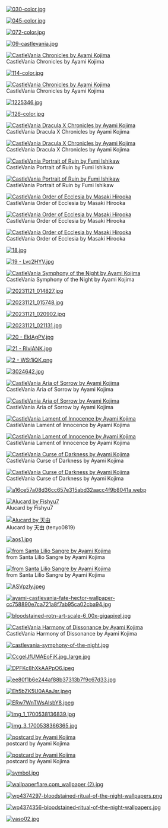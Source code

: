 [![030-color.jpg](030-color.jpg "030-color.jpg")](https://raw.githubusercontent.com/buckmanc/Wallpapers/main/mobile/castlevania/030-color.jpg)

[![045-color.jpg](045-color.jpg "045-color.jpg")](https://raw.githubusercontent.com/buckmanc/Wallpapers/main/mobile/castlevania/045-color.jpg)

[![072-color.jpg](072-color.jpg "072-color.jpg")](https://raw.githubusercontent.com/buckmanc/Wallpapers/main/mobile/castlevania/072-color.jpg)

[![09-castlevania.jpg](09-castlevania.jpg "09-castlevania.jpg")](https://raw.githubusercontent.com/buckmanc/Wallpapers/main/mobile/castlevania/09-castlevania.jpg)

[![CastleVania Chronicles by Ayami Kojima](10%20-%20okWPhCm.png "CastleVania Chronicles by Ayami Kojima")](https://raw.githubusercontent.com/buckmanc/Wallpapers/main/mobile/castlevania/10%20-%20okWPhCm.png)\
CastleVania Chronicles by Ayami Kojima

[![114-color.jpg](114-color.jpg "114-color.jpg")](https://raw.githubusercontent.com/buckmanc/Wallpapers/main/mobile/castlevania/114-color.jpg)

[![CastleVania Chronicles by Ayami Kojima](11%20-%20fKM5QDq.png "CastleVania Chronicles by Ayami Kojima")](https://raw.githubusercontent.com/buckmanc/Wallpapers/main/mobile/castlevania/11%20-%20fKM5QDq.png)\
CastleVania Chronicles by Ayami Kojima

[![1225346.jpg](1225346.jpg "1225346.jpg")](https://raw.githubusercontent.com/buckmanc/Wallpapers/main/mobile/castlevania/1225346.jpg)

[![126-color.jpg](126-color.jpg "126-color.jpg")](https://raw.githubusercontent.com/buckmanc/Wallpapers/main/mobile/castlevania/126-color.jpg)

[![CastleVania Dracula X Chronicles by Ayami Kojima](12%20-%20k4DDwLi.png "CastleVania Dracula X Chronicles by Ayami Kojima")](https://raw.githubusercontent.com/buckmanc/Wallpapers/main/mobile/castlevania/12%20-%20k4DDwLi.png)\
CastleVania Dracula X Chronicles by Ayami Kojima

[![CastleVania Dracula X Chronicles by Ayami Kojima](13%20-%20R1vgp71.png "CastleVania Dracula X Chronicles by Ayami Kojima")](https://raw.githubusercontent.com/buckmanc/Wallpapers/main/mobile/castlevania/13%20-%20R1vgp71.png)\
CastleVania Dracula X Chronicles by Ayami Kojima

[![CastleVania Portrait of Ruin by Fumi Ishikaw](14%20-%20pdydhcq.jpg "CastleVania Portrait of Ruin by Fumi Ishikaw")](https://raw.githubusercontent.com/buckmanc/Wallpapers/main/mobile/castlevania/14%20-%20pdydhcq.jpg)\
CastleVania Portrait of Ruin by Fumi Ishikaw

[![CastleVania Portrait of Ruin by Fumi Ishikaw](15%20-%20NKpvJxO.jpg "CastleVania Portrait of Ruin by Fumi Ishikaw")](https://raw.githubusercontent.com/buckmanc/Wallpapers/main/mobile/castlevania/15%20-%20NKpvJxO.jpg)\
CastleVania Portrait of Ruin by Fumi Ishikaw

[![CastleVania Order of Ecclesia by Masaki Hirooka](16%20-%20uBD0R8V.jpg "CastleVania Order of Ecclesia by Masaki Hirooka")](https://raw.githubusercontent.com/buckmanc/Wallpapers/main/mobile/castlevania/16%20-%20uBD0R8V.jpg)\
CastleVania Order of Ecclesia by Masaki Hirooka

[![CastleVania Order of Ecclesia by Masaki Hirooka](17%20-%209WN4MMr.png "CastleVania Order of Ecclesia by Masaki Hirooka")](https://raw.githubusercontent.com/buckmanc/Wallpapers/main/mobile/castlevania/17%20-%209WN4MMr.png)\
CastleVania Order of Ecclesia by Masaki Hirooka

[![CastleVania Order of Ecclesia by Masaki Hirooka](18%20-%20BcYaTv4.jpg "CastleVania Order of Ecclesia by Masaki Hirooka")](https://raw.githubusercontent.com/buckmanc/Wallpapers/main/mobile/castlevania/18%20-%20BcYaTv4.jpg)\
CastleVania Order of Ecclesia by Masaki Hirooka

[![18.jpg](18.jpg "18.jpg")](https://raw.githubusercontent.com/buckmanc/Wallpapers/main/mobile/castlevania/18.jpg)

[![19 - Lvc2HYV.jpg](19%20-%20Lvc2HYV.jpg "19 - Lvc2HYV.jpg")](https://raw.githubusercontent.com/buckmanc/Wallpapers/main/mobile/castlevania/19%20-%20Lvc2HYV.jpg)

[![CastleVania Symphony of the Night by Ayami Kojima](1%20-%20WyZD3ZS.png "CastleVania Symphony of the Night by Ayami Kojima")](https://raw.githubusercontent.com/buckmanc/Wallpapers/main/mobile/castlevania/1%20-%20WyZD3ZS.png)\
CastleVania Symphony of the Night by Ayami Kojima

[![20231121_014827.jpg](20231121_014827.jpg "20231121_014827.jpg")](https://raw.githubusercontent.com/buckmanc/Wallpapers/main/mobile/castlevania/20231121_014827.jpg)

[![20231121_015748.jpg](20231121_015748.jpg "20231121_015748.jpg")](https://raw.githubusercontent.com/buckmanc/Wallpapers/main/mobile/castlevania/20231121_015748.jpg)

[![20231121_020902.jpg](20231121_020902.jpg "20231121_020902.jpg")](https://raw.githubusercontent.com/buckmanc/Wallpapers/main/mobile/castlevania/20231121_020902.jpg)

[![20231121_021131.jpg](20231121_021131.jpg "20231121_021131.jpg")](https://raw.githubusercontent.com/buckmanc/Wallpapers/main/mobile/castlevania/20231121_021131.jpg)

[![20 - EkIAgPV.jpg](20%20-%20EkIAgPV.jpg "20 - EkIAgPV.jpg")](https://raw.githubusercontent.com/buckmanc/Wallpapers/main/mobile/castlevania/20%20-%20EkIAgPV.jpg)

[![21 - RIvjANK.jpg](21%20-%20RIvjANK.jpg "21 - RIvjANK.jpg")](https://raw.githubusercontent.com/buckmanc/Wallpapers/main/mobile/castlevania/21%20-%20RIvjANK.jpg)

[![2 - WSt1iQK.png](2%20-%20WSt1iQK.png "2 - WSt1iQK.png")](https://raw.githubusercontent.com/buckmanc/Wallpapers/main/mobile/castlevania/2%20-%20WSt1iQK.png)

[![3024642.jpg](3024642.jpg "3024642.jpg")](https://raw.githubusercontent.com/buckmanc/Wallpapers/main/mobile/castlevania/3024642.jpg)

[![CastleVania Aria of Sorrow by Ayami Kojima](4%20-%20GNlBXuj.png "CastleVania Aria of Sorrow by Ayami Kojima")](https://raw.githubusercontent.com/buckmanc/Wallpapers/main/mobile/castlevania/4%20-%20GNlBXuj.png)\
CastleVania Aria of Sorrow by Ayami Kojima

[![CastleVania Aria of Sorrow by Ayami Kojima](5%20-%20tVTVWtU.png "CastleVania Aria of Sorrow by Ayami Kojima")](https://raw.githubusercontent.com/buckmanc/Wallpapers/main/mobile/castlevania/5%20-%20tVTVWtU.png)\
CastleVania Aria of Sorrow by Ayami Kojima

[![CastleVania Lament of Innocence by Ayami Kojima](6%20-%209a6sKUO.jpg "CastleVania Lament of Innocence by Ayami Kojima")](https://raw.githubusercontent.com/buckmanc/Wallpapers/main/mobile/castlevania/6%20-%209a6sKUO.jpg)\
CastleVania Lament of Innocence by Ayami Kojima

[![CastleVania Lament of Innocence by Ayami Kojima](7%20-%20S3MlVy9.png "CastleVania Lament of Innocence by Ayami Kojima")](https://raw.githubusercontent.com/buckmanc/Wallpapers/main/mobile/castlevania/7%20-%20S3MlVy9.png)\
CastleVania Lament of Innocence by Ayami Kojima

[![CastleVania Curse of Darkness by Ayami Kojima](8%20-%20hcr2yAU.jpg "CastleVania Curse of Darkness by Ayami Kojima")](https://raw.githubusercontent.com/buckmanc/Wallpapers/main/mobile/castlevania/8%20-%20hcr2yAU.jpg)\
CastleVania Curse of Darkness by Ayami Kojima

[![CastleVania Curse of Darkness by Ayami Kojima](9%20-%20Cs6igFl.png "CastleVania Curse of Darkness by Ayami Kojima")](https://raw.githubusercontent.com/buckmanc/Wallpapers/main/mobile/castlevania/9%20-%20Cs6igFl.png)\
CastleVania Curse of Darkness by Ayami Kojima

[![a16ce57a08d36cc657e315abd32aacc4f9b8041a.webp](a16ce57a08d36cc657e315abd32aacc4f9b8041a.webp "a16ce57a08d36cc657e315abd32aacc4f9b8041a.webp")](https://raw.githubusercontent.com/buckmanc/Wallpapers/main/mobile/castlevania/a16ce57a08d36cc657e315abd32aacc4f9b8041a.webp)

[![Alucard by Fishyu7](alucard%20by%20fishyu7.jpg "Alucard by Fishyu7")](https://raw.githubusercontent.com/buckmanc/Wallpapers/main/mobile/castlevania/alucard%20by%20fishyu7.jpg)\
Alucard by Fishyu7

[![Alucard by 天由 ](alucard_by_天由_(tenyo0819).jpg "Alucard by 天由 ")](https://raw.githubusercontent.com/buckmanc/Wallpapers/main/mobile/castlevania/alucard_by_天由_(tenyo0819).jpg)\
Alucard by 天由 (tenyo0819)

[![aos1.jpg](aos1.jpg "aos1.jpg")](https://raw.githubusercontent.com/buckmanc/Wallpapers/main/mobile/castlevania/aos1.jpg)

[![from Santa Lilio Sangre by Ayami Kojima](artbook21.jpg "from Santa Lilio Sangre by Ayami Kojima")](https://raw.githubusercontent.com/buckmanc/Wallpapers/main/mobile/castlevania/artbook21.jpg)\
from Santa Lilio Sangre by Ayami Kojima

[![from Santa Lilio Sangre by Ayami Kojima](artbook26.jpg "from Santa Lilio Sangre by Ayami Kojima")](https://raw.githubusercontent.com/buckmanc/Wallpapers/main/mobile/castlevania/artbook26.jpg)\
from Santa Lilio Sangre by Ayami Kojima

[![ASVpzIy.jpeg](ASVpzIy.jpeg "ASVpzIy.jpeg")](https://raw.githubusercontent.com/buckmanc/Wallpapers/main/mobile/castlevania/ASVpzIy.jpeg)

[![ayami-castlevania-fate-hector-wallpaper-cc758890e7ca721a8f7ab95ca02cba94.jpg](ayami-castlevania-fate-hector-wallpaper-cc758890e7ca721a8f7ab95ca02cba94.jpg "ayami-castlevania-fate-hector-wallpaper-cc758890e7ca721a8f7ab95ca02cba94.jpg")](https://raw.githubusercontent.com/buckmanc/Wallpapers/main/mobile/castlevania/ayami-castlevania-fate-hector-wallpaper-cc758890e7ca721a8f7ab95ca02cba94.jpg)

[![bloodstained-rotn-art-scale-6_00x-gigapixel.jpg](bloodstained-rotn-art-scale-6_00x-gigapixel.jpg "bloodstained-rotn-art-scale-6_00x-gigapixel.jpg")](https://raw.githubusercontent.com/buckmanc/Wallpapers/main/mobile/castlevania/bloodstained-rotn-art-scale-6_00x-gigapixel.jpg)

[![CastleVania Harmony of Dissonance by Ayami Kojima](castlevania-harmony-of-dissonance.jpg "CastleVania Harmony of Dissonance by Ayami Kojima")](https://raw.githubusercontent.com/buckmanc/Wallpapers/main/mobile/castlevania/castlevania-harmony-of-dissonance.jpg)\
CastleVania Harmony of Dissonance by Ayami Kojima

[![castlevania-symphony-of-the-night.jpg](castlevania-symphony-of-the-night.jpg "castlevania-symphony-of-the-night.jpg")](https://raw.githubusercontent.com/buckmanc/Wallpapers/main/mobile/castlevania/castlevania-symphony-of-the-night.jpg)

[![CcgelJfUMAEoFjK.jpg_large.jpg](CcgelJfUMAEoFjK.jpg_large.jpg "CcgelJfUMAEoFjK.jpg_large.jpg")](https://raw.githubusercontent.com/buckmanc/Wallpapers/main/mobile/castlevania/CcgelJfUMAEoFjK.jpg_large.jpg)

[![DPFKc8hXkAAPpO6.jpeg](DPFKc8hXkAAPpO6.jpeg "DPFKc8hXkAAPpO6.jpeg")](https://raw.githubusercontent.com/buckmanc/Wallpapers/main/mobile/castlevania/DPFKc8hXkAAPpO6.jpeg)

[![ee80f1b6e244af88b37313b7f9c67d33.jpg](ee80f1b6e244af88b37313b7f9c67d33.jpg "ee80f1b6e244af88b37313b7f9c67d33.jpg")](https://raw.githubusercontent.com/buckmanc/Wallpapers/main/mobile/castlevania/ee80f1b6e244af88b37313b7f9c67d33.jpg)

[![Eh5bZK5U0AAaJsr.jpeg](Eh5bZK5U0AAaJsr.jpeg "Eh5bZK5U0AAaJsr.jpeg")](https://raw.githubusercontent.com/buckmanc/Wallpapers/main/mobile/castlevania/Eh5bZK5U0AAaJsr.jpeg)

[![ERw7WnTWsAIsbY8.jpeg](ERw7WnTWsAIsbY8.jpeg "ERw7WnTWsAIsbY8.jpeg")](https://raw.githubusercontent.com/buckmanc/Wallpapers/main/mobile/castlevania/ERw7WnTWsAIsbY8.jpeg)

[![img_1_1700538136839.jpg](img_1_1700538136839.jpg "img_1_1700538136839.jpg")](https://raw.githubusercontent.com/buckmanc/Wallpapers/main/mobile/castlevania/img_1_1700538136839.jpg)

[![img_3_1700538366365.jpg](img_3_1700538366365.jpg "img_3_1700538366365.jpg")](https://raw.githubusercontent.com/buckmanc/Wallpapers/main/mobile/castlevania/img_3_1700538366365.jpg)

[![postcard by Ayami Kojima](postcard01.jpg "postcard by Ayami Kojima")](https://raw.githubusercontent.com/buckmanc/Wallpapers/main/mobile/castlevania/postcard01.jpg)\
postcard by Ayami Kojima

[![postcard by Ayami Kojima](postcard02.jpg "postcard by Ayami Kojima")](https://raw.githubusercontent.com/buckmanc/Wallpapers/main/mobile/castlevania/postcard02.jpg)\
postcard by Ayami Kojima

[![symbol.jpg](symbol.jpg "symbol.jpg")](https://raw.githubusercontent.com/buckmanc/Wallpapers/main/mobile/castlevania/symbol.jpg)

[![wallpaperflare.com_wallpaper (2).jpg](wallpaperflare.com_wallpaper%20(2).jpg "wallpaperflare.com_wallpaper (2).jpg")](https://raw.githubusercontent.com/buckmanc/Wallpapers/main/mobile/castlevania/wallpaperflare.com_wallpaper%20(2).jpg)

[![wp4374297-bloodstained-ritual-of-the-night-wallpapers.png](wp4374297-bloodstained-ritual-of-the-night-wallpapers.png "wp4374297-bloodstained-ritual-of-the-night-wallpapers.png")](https://raw.githubusercontent.com/buckmanc/Wallpapers/main/mobile/castlevania/wp4374297-bloodstained-ritual-of-the-night-wallpapers.png)

[![wp4374356-bloodstained-ritual-of-the-night-wallpapers.jpg](wp4374356-bloodstained-ritual-of-the-night-wallpapers.jpg "wp4374356-bloodstained-ritual-of-the-night-wallpapers.jpg")](https://raw.githubusercontent.com/buckmanc/Wallpapers/main/mobile/castlevania/wp4374356-bloodstained-ritual-of-the-night-wallpapers.jpg)

[![yaso02.jpg](yaso02.jpg "yaso02.jpg")](https://raw.githubusercontent.com/buckmanc/Wallpapers/main/mobile/castlevania/yaso02.jpg)

